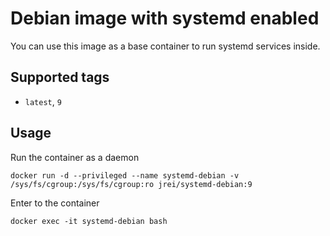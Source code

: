 # Debian image with systemd enabled

You can use this image as a base container to run systemd services inside.

## Supported tags
 - `latest`, `9`

## Usage

Run the container as a daemon

`docker run -d --privileged --name systemd-debian -v /sys/fs/cgroup:/sys/fs/cgroup:ro jrei/systemd-debian:9`

Enter to the container

`docker exec -it systemd-debian bash`
